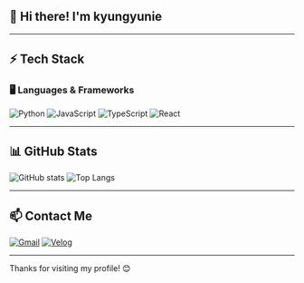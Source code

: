 ## 👋 Hi there! I'm **kyungyunie**

---

## ⚡ Tech Stack

### 🖥️ **Languages & Frameworks**
![Python](https://img.shields.io/badge/Python-3776AB?style=for-the-badge&logo=python&logoColor=white)
![JavaScript](https://img.shields.io/badge/JavaScript-F7DF1E?style=for-the-badge&logo=javascript&logoColor=black)
![TypeScript](https://img.shields.io/badge/TypeScript-3178C6?style=for-the-badge&logo=typescript&logoColor=white)
![React](https://img.shields.io/badge/React-61DAFB?style=for-the-badge&logo=react&logoColor=black)

---

## 📊 GitHub Stats

![GitHub stats](https://github-readme-stats.vercel.app/api?username=kyungyunie&show_icons=true&theme=tokyonight)
![Top Langs](https://github-readme-stats.vercel.app/api/top-langs/?username=kyungyunie&layout=compact&theme=tokyonight)

---

## 📫 Contact Me

[![Gmail](https://img.shields.io/badge/Gmail-EA4335?style=for-the-badge&logo=gmail&logoColor=white)](mailto:yky0306129@gmail.com)
[![Velog](https://img.shields.io/badge/Velog-20C997?style=for-the-badge&logo=velog&logoColor=white)](https://velog.io/@kyungyunie)

---

Thanks for visiting my profile! 😊
